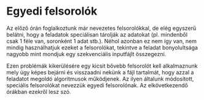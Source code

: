 # Egyedi felsorolók

Az előző órán foglalkoztunk már nevezetes felsorolókkal, de elég egyszerű belátni, hogy a feladatok speciálisan tárolják az adatokat (pl. mindenből csak 1 féle van, soronként 1 adat stb.). Néhol azonban ez nem így van, nem mindig használhatjuk ezeket a felsorolókat, tekintve a feladat bonyolultsága nagyobb mint mondjuk egy szekvenciális inputfájlt összegezni.

Ezen problémák kikerülésére egy kicsit bővebb felsorolót kell alkalmaznunk mely úgy képes bejárni és visszaadni nekünk a fájl tartalmát, hogy azzal a feladatot megoldó algoritmusok működjenek. Az ilyen általunk módosított, speciális felsorolókat nevezzük egyedi felsorolónak. Az elkövetkezendő órákban ezekről lesz szó.
